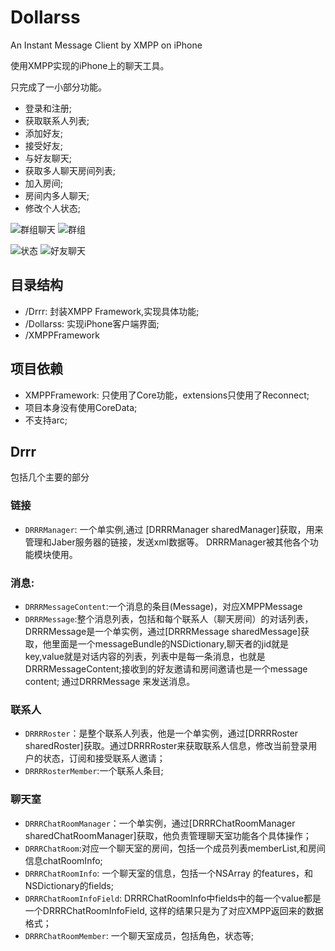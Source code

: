 Dollarss
========

An Instant Message Client by XMPP on iPhone

使用XMPP实现的iPhone上的聊天工具。

只完成了一小部分功能。

* 登录和注册;
* 获取联系人列表;
* 添加好友;
* 接受好友;
* 与好友聊天;
* 获取多人聊天房间列表;
* 加入房间;
* 房间内多人聊天;
* 修改个人状态;


![群组聊天](https://farm8.staticflickr.com/7276/13801145794_ab25db30bd.jpg)
![群组](https://farm3.staticflickr.com/2818/13800802655_790c0154e9.jpg)

![状态](https://farm4.staticflickr.com/3680/13800821973_64182b21d9.jpg)
![好友聊天](https://farm6.staticflickr.com/5116/13800802835_f98bedca6e.jpg)

## 目录结构
* /Drrr: 封装XMPP Framework,实现具体功能;
* /Dollarss: 实现iPhone客户端界面;
* /XMPPFramework

## 项目依赖
* XMPPFramework: 只使用了Core功能，extensions只使用了Reconnect;
* 项目本身没有使用CoreData;
* 不支持arc;

## Drrr
包括几个主要的部分 

### 链接
* `DRRRManager`: 一个单实例,通过 [DRRRManager sharedManager]获取，用来管理和Jaber服务器的链接，发送xml数据等。 DRRRManager被其他各个功能模块使用。

### 消息:

* `DRRRMessageContent`:一个消息的条目(Message)，对应XMPPMessage
* `DRRRMessage`:整个消息列表，包括和每个联系人（聊天房间）的对话列表，DRRRMessage是一个单实例，通过[DRRRMessage sharedMessage]获取，他里面是一个messageBundle的NSDictionary,聊天者的jid就是key,value就是对话内容的列表，列表中是每一条消息，也就是DRRRMessageContent;接收到的好友邀请和房间邀请也是一个message content; 通过DRRRMessage 来发送消息。

### 联系人
* `DRRRRoster`：是整个联系人列表，他是一个单实例，通过[DRRRRoster sharedRoster]获取。通过DRRRRoster来获取联系人信息，修改当前登录用户的状态，订阅和接受联系人邀请；
* `DRRRRosterMember`:一个联系人条目;

### 聊天室
* `DRRRChatRoomManager`：一个单实例，通过[DRRRChatRoomManager sharedChatRoomManager]获取，他负责管理聊天室功能各个具体操作；
* `DRRRChatRoom`:对应一个聊天室的房间，包括一个成员列表memberList,和房间信息chatRoomInfo;
* `DRRRChatRoomInfo`: 一个聊天室的信息，包括一个NSArray 的features，和 NSDictionary的fields; 
* `DRRRChatRoomInfoField`: DRRRChatRoomInfo中fields中的每一个value都是一个DRRRChatRoomInfoField, 这样的结果只是为了对应XMPP返回来的数据格式；
* `DRRRChatRoomMember`: 一个聊天室成员，包括角色，状态等;